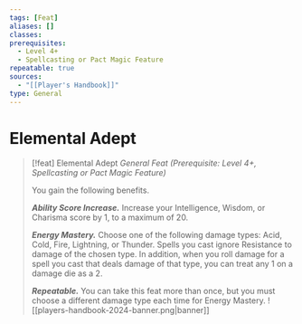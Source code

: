 ```yaml
---
tags: [Feat]
aliases: []
classes: 
prerequisites:
  - Level 4+
  - Spellcasting or Pact Magic Feature
repeatable: true
sources:
  - "[[Player's Handbook]]"
type: General
---
```

# Elemental Adept
>[!feat] Elemental Adept
>_General Feat (Prerequisite: Level 4+, Spellcasting or Pact Magic Feature)_
>
>You gain the following benefits.
>
>**_Ability Score Increase._** Increase your Intelligence, Wisdom, or Charisma score by 1, to a maximum of 20.
>
>**_Energy Mastery._** Choose one of the following damage types: Acid, Cold, Fire, Lightning, or Thunder. Spells you cast ignore Resistance to damage of the chosen type. In addition, when you roll damage for a spell you cast that deals damage of that type, you can treat any 1 on a damage die as a 2.
>
>**_Repeatable._** You can take this feat more than once, but you must choose a different damage type each time for Energy Mastery.
![[players-handbook-2024-banner.png|banner]]